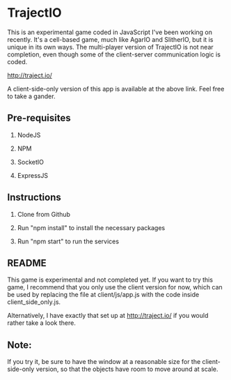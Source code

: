 # TrajectIO

This is an experimental game coded in JavaScript I've been working on recently. It's a cell-based game, much like AgarIO and SlitherIO, but it is unique in its own ways. The multi-player version of TrajectIO is not near completion, even though some of the client-server communication logic is coded.

http://traject.io/

A client-side-only version of this app is available at the above link. Feel free to take a gander.


## Pre-requisites

1) NodeJS

2) NPM

3) SocketIO

4) ExpressJS

## Instructions

1) Clone from Github

2) Run "npm install" to install the necessary packages

3) Run "npm start" to run the services


## README

This game is experimental and not completed yet. If you want to try this game, I recommend that you only use the client version for now, which can be used by replacing the file at client/js/app.js with the code inside client_side_only.js.

Alternatively, I have exactly that set up at http://traject.io/ if you would rather take a look there.

## Note:

If you try it, be sure to have the window at a reasonable size for the client-side-only version, so that the objects have room to move around at scale.
